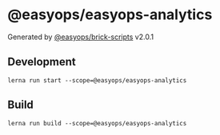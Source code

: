 # @easyops/easyops-analytics

Generated by [@easyops/brick-scripts] v2.0.1

## Development

`lerna run start --scope=@easyops/easyops-analytics`

## Build

`lerna run build --scope=@easyops/easyops-analytics`

[@easyops/brick-scripts]: https://git.easyops.local/anyclouds/next-core/tree/master/packages/brick-scripts
